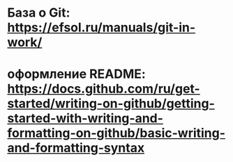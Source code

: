 # База о Git: https://efsol.ru/manuals/git-in-work/
# оформление README: https://docs.github.com/ru/get-started/writing-on-github/getting-started-with-writing-and-formatting-on-github/basic-writing-and-formatting-syntax